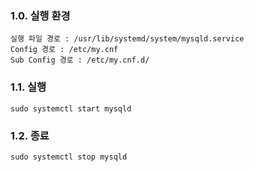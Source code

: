 ### 1.0. 실행 환경
```
실행 파일 경로 : /usr/lib/systemd/system/mysqld.service
Config 경로 : /etc/my.cnf
Sub Config 경로 : /etc/my.cnf.d/
```

### 1.1. 실행
```
sudo systemctl start mysqld
```

### 1.2. 종료
```
sudo systemctl stop mysqld
